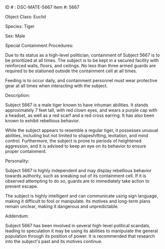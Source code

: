 ID # : DSC-MATE-5667
Item #: 5667

Object Class: Euclid

Species: Tiger

Sex: Male

Special Containment Procedures:

Due to its status as a high-level politician, containment of Subject 5667 is to be prioritized at all times. The subject is to be kept in a secured facility with reinforced walls, floors, and ceilings. No less than three armed guards are required to be stationed outside the containment cell at all times.

Feeding is to occur daily, and containment personnel must wear protective gear at all times when interacting with the subject.

Description:

Subject 5667 is a male tiger known to have inhuman abilities. It stands approximately 7 feet tall, with red clown eyes, and wears a purple cap with a headset, as well as a red scarf and a red cross earring. It has also been known to exhibit rebellious behavior.

While the subject appears to resemble a regular tiger, it possesses unusual abilities, including but not limited to shapeshifting, levitation, and mind control. Furthermore, the subject is prone to periods of heightened aggression, and it is advised to keep an eye on its behavior to ensure proper containment.

Personality:

Subject 5667 is highly independent and may display rebellious behavior towards authority, such as sneaking out of its containment cell. If it is observed attempting to do so, guards are to immediately take action to prevent escape.

The subject is highly intelligent and can communicate using sign language, making it difficult to fool or manipulate. Its motives and long-term plans remain unclear, making it dangerous and unpredictable.

Addendum:

Subject 5667 has been involved in several high-level political scandals, leading to speculation it may be using its abilities to manipulate the general population through its position of power. It is recommended that research into the subject's past and its motives continue.